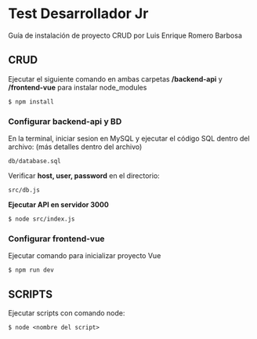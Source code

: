 # Test Desarrollador Jr

Guía de instalación de proyecto CRUD por Luis Enrique Romero Barbosa

##  CRUD

Ejecutar el siguiente comando en ambas carpetas **/backend-api** y **/frontend-vue** para instalar node_modules
```
$ npm install
```

### Configurar **backend-api** y BD

En la terminal, iniciar sesion en MySQL y ejecutar el código SQL dentro del archivo: (más detalles dentro del archivo)
```
db/database.sql
```

Verificar **host, user, password** en el directorio:
```
src/db.js
```

**Ejecutar API en servidor 3000**
```
$ node src/index.js
```

### Configurar **frontend-vue**

Ejecutar comando para inicializar proyecto Vue
```
$ npm run dev
```

## SCRIPTS

Ejecutar scripts con comando node:
```
$ node <nombre del script>
```
